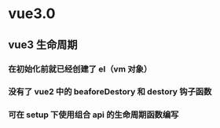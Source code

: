 # vue3.0

## vue3 生命周期

### 在初始化前就已经创建了 el（vm 对象）

### 没有了 vue2 中的 beaforeDestory 和 destory 钩子函数

### 可在 setup 下使用组合 api 的生命周期函数编写

